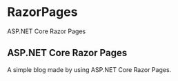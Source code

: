# RazorPages
ASP.NET Core Razor Pages

## ASP.NET Core Razor Pages

A simple blog made by using ASP.NET Core Razor Pages.
